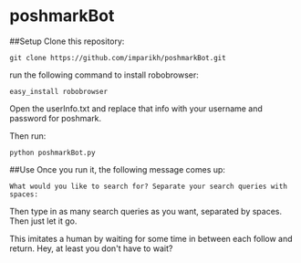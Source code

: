 poshmarkBot
========

##Setup
Clone this repository:
```
git clone https://github.com/imparikh/poshmarkBot.git
```
run the following command to install robobrowser:
```
easy_install robobrowser
```

Open the userInfo.txt and replace that info with your username and password for poshmark.

Then run:
```
python poshmarkBot.py
```

##Use
Once you run it, the following message comes up:
```
What would you like to search for? Separate your search queries with spaces: 
```
Then type in as many search queries as you want, separated by spaces. Then just let it go.

This imitates a human by waiting for some time in between each follow and return. Hey, at least you don't have to wait?

